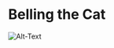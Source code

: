 # Belling the Cat

![Alt-Text](http://read.gov/aesop/media/belling-the-cat_Resources/belling-the-cat-5.jpg)
